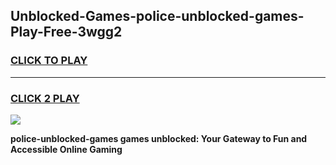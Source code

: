 
## Unblocked-Games-police-unblocked-games-Play-Free-3wgg2
<h3>
<a href="https://premium76.site?title=police-unblocked-games&ref=17A">CLICK TO PLAY</a></h3>
<hr>

<h3>
<a href="https://premium76.site?title=police-unblocked-games&ref=17A">CLICK 2 PLAY</a>
  
</h3>

<a href="https://premium76.site?title=police-unblocked-games&ref=17A"><img src="https://clearcache.store/games.png"></a>


**police-unblocked-games games unblocked: Your Gateway to Fun and Accessible Online Gaming**
